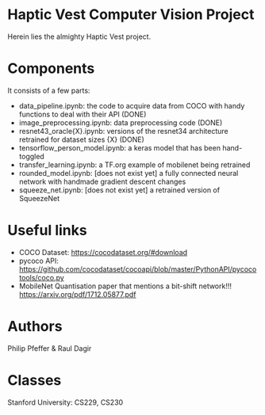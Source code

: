 # Haptic Vest Computer Vision Project
Herein lies the almighty Haptic Vest project.

# Components
It consists of a few parts:
 - data_pipeline.ipynb: the code to acquire data from COCO with handy functions to deal with their API (DONE)
 - image_preprocessing.ipynb: data preprocessing code (DONE)
 - resnet43_oracle{X}.ipynb: versions of the resnet34 architecture retrained for dataset sizes {X} (DONE)
 - tensorflow_person_model.ipynb: a keras model that has been hand-toggled
 - transfer_learning.ipynb: a TF.org example of mobilenet being retrained
 - rounded_model.ipynb: [does not exist yet] a fully connected neural network with handmade gradient descent changes
 - squeeze_net.ipynb: [does not exist yet] a retrained version of SqueezeNet


# Useful links
- COCO Dataset: https://cocodataset.org/#download
- pycoco API: https://github.com/cocodataset/cocoapi/blob/master/PythonAPI/pycocotools/coco.py
- MobileNet Quantisation paper that mentions a bit-shift network!!! https://arxiv.org/pdf/1712.05877.pdf

# Authors
Philip Pfeffer & Raul Dagir

# Classes
Stanford University: CS229, CS230

